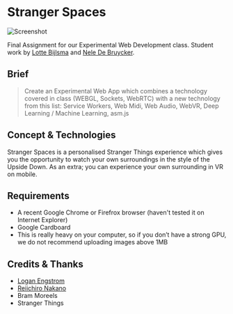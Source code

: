# Stranger Spaces

![Screenshot](http://i68.tinypic.com/30a3wr8.png)

Final Assignment for our Experimental Web Development class. Student work by [Lotte Bijlsma](https://github.com/lottebijlsma) and [Nele De Bruycker](https://github.com/NeleDB).

## Brief
> Create an Experimental Web App which combines a technology covered in class (WEBGL, Sockets, WebRTC) with a new technology from this list: Service Workers, Web Midi, Web Audio, WebVR, Deep Learning / Machine Learning, asm.js

## Concept & Technologies
Stranger Spaces is a personalised Stranger Things experience which gives you the opportunity to watch your own surroundings in the style of the Upside Down. As an extra; you can experience your own surrounding in VR on mobile.

## Requirements
- A recent Google Chrome or Firefrox browser (haven't tested it on Internet Explorer)
- Google Cardboard
- This is really heavy on your computer, so if you don’t have a strong GPU, we do not recommend uploading images above 1MB

## Credits & Thanks
- [Logan Engstrom](https://github.com/lengstrom/fast-style-transfer)
- [Reiichiro Nakano](https://github.com/reiinakano/fast-style-transfer-deeplearnjs)
- Bram Moreels
- Stranger Things
